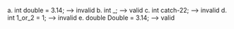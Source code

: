 a. int double = 3.14; --> invalid
b. int _; --> valid
c. int catch-22; --> invalid
d. int 1_or_2 = 1; --> invalid
e. double Double = 3.14; --> valid
